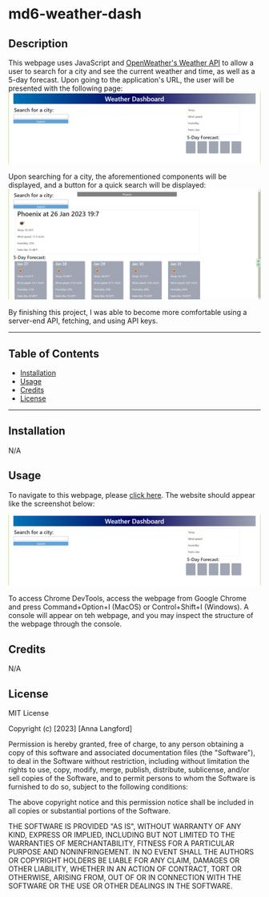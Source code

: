 # md6-weather-dash

## Description 

This webpage uses JavaScript and [OpenWeather's Weather API](https://openweathermap.org/api) to allow a user to search for a city and see the current weather and time, as well as a 5-day forecast. Upon going to the application's URL, the user will be presented with the following page: ![Screenshot-empty-page](assets/images/empty.png)

Upon searching for a city, the aforementioned components will be displayed, and a button for a quick search will be displayed: ![Screenshot-search-example](assets/images/search.png)

By finishing this project, I was able to become more comfortable using a server-end API, fetching, and using API keys. 

---
## Table of Contents

- [Installation](#installation)
- [Usage](#usage)
- [Credits](#credits)
- [License](#license)

---

## Installation

N/A

## Usage

To navigate to this webpage, please [click here](https://anna-dxj.github.io/md6-weather-dash/). The website should appear like the screenshot below: 

![Screenshot-empty-page](assets/images/empty.png)

To access Chrome DevTools, access the webpage from Google Chrome and press Command+Option+I (MacOS) or Control+Shift+I (Windows). A console will appear on teh webpage, and you may inspect the structure of the webpage through the console. 

## Credits

N/A

## License

MIT License

Copyright (c) [2023] [Anna Langford]

Permission is hereby granted, free of charge, to any person obtaining a copy
of this software and associated documentation files (the "Software"), to deal
in the Software without restriction, including without limitation the rights
to use, copy, modify, merge, publish, distribute, sublicense, and/or sell
copies of the Software, and to permit persons to whom the Software is
furnished to do so, subject to the following conditions:

The above copyright notice and this permission notice shall be included in all
copies or substantial portions of the Software.

THE SOFTWARE IS PROVIDED "AS IS", WITHOUT WARRANTY OF ANY KIND, EXPRESS OR
IMPLIED, INCLUDING BUT NOT LIMITED TO THE WARRANTIES OF MERCHANTABILITY,
FITNESS FOR A PARTICULAR PURPOSE AND NONINFRINGEMENT. IN NO EVENT SHALL THE
AUTHORS OR COPYRIGHT HOLDERS BE LIABLE FOR ANY CLAIM, DAMAGES OR OTHER
LIABILITY, WHETHER IN AN ACTION OF CONTRACT, TORT OR OTHERWISE, ARISING FROM,
OUT OF OR IN CONNECTION WITH THE SOFTWARE OR THE USE OR OTHER DEALINGS IN THE
SOFTWARE.